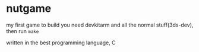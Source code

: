 # nutgame
my first game
to build you need devkitarm and all the normal stuff(3ds-dev), then run `make`

written in the best programming language, C
